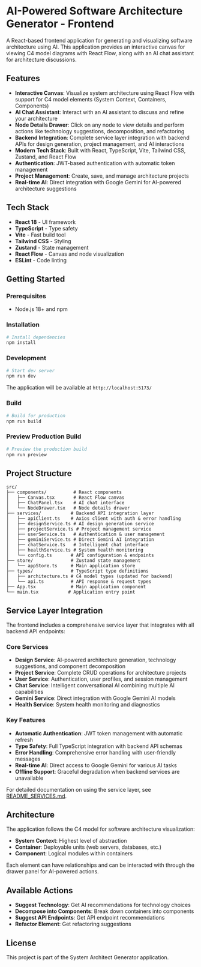 # AI-Powered Software Architecture Generator - Frontend

A React-based frontend application for generating and visualizing software architecture using AI. This application provides an interactive canvas for viewing C4 model diagrams with React Flow, along with an AI chat assistant for architecture discussions.

## Features

- **Interactive Canvas**: Visualize system architecture using React Flow with support for C4 model elements (System Context, Containers, Components)
- **AI Chat Assistant**: Interact with an AI assistant to discuss and refine your architecture
- **Node Details Drawer**: Click on any node to view details and perform actions like technology suggestions, decomposition, and refactoring
- **Backend Integration**: Complete service layer integration with backend APIs for design generation, project management, and AI interactions
- **Modern Tech Stack**: Built with React, TypeScript, Vite, Tailwind CSS, Zustand, and React Flow
- **Authentication**: JWT-based authentication with automatic token management
- **Project Management**: Create, save, and manage architecture projects
- **Real-time AI**: Direct integration with Google Gemini for AI-powered architecture suggestions

## Tech Stack

- **React 18** - UI framework
- **TypeScript** - Type safety
- **Vite** - Fast build tool
- **Tailwind CSS** - Styling
- **Zustand** - State management
- **React Flow** - Canvas and node visualization
- **ESLint** - Code linting

## Getting Started

### Prerequisites

- Node.js 18+ and npm

### Installation

```bash
# Install dependencies
npm install
```

### Development

```bash
# Start dev server
npm run dev
```

The application will be available at `http://localhost:5173/`

### Build

```bash
# Build for production
npm run build
```

### Preview Production Build

```bash
# Preview the production build
npm run preview
```

## Project Structure

```
src/
├── components/          # React components
│   ├── Canvas.tsx       # React Flow canvas
│   ├── ChatPanel.tsx    # AI chat interface
│   └── NodeDrawer.tsx   # Node details drawer
├── services/           # Backend API integration layer
│   ├── apiClient.ts    # Axios client with auth & error handling
│   ├── designService.ts # AI design generation service
│   ├── projectService.ts # Project management service
│   ├── userService.ts   # Authentication & user management
│   ├── geminiService.ts # Direct Gemini AI integration
│   ├── chatService.ts   # Intelligent chat interface
│   ├── healthService.ts # System health monitoring
│   └── config.ts       # API configuration & endpoints
├── store/              # Zustand state management
│   └── appStore.ts     # Main application store
├── types/              # TypeScript type definitions
│   ├── architecture.ts # C4 model types (updated for backend)
│   └── api.ts          # API response & request types
├── App.tsx             # Main application component
└── main.tsx           # Application entry point
```

## Service Layer Integration

The frontend includes a comprehensive service layer that integrates with all backend API endpoints:

### Core Services
- **Design Service**: AI-powered architecture generation, technology suggestions, and component decomposition
- **Project Service**: Complete CRUD operations for architecture projects
- **User Service**: Authentication, user profiles, and session management
- **Chat Service**: Intelligent conversational AI combining multiple AI capabilities
- **Gemini Service**: Direct integration with Google Gemini AI models
- **Health Service**: System health monitoring and diagnostics

### Key Features
- **Automatic Authentication**: JWT token management with automatic refresh
- **Type Safety**: Full TypeScript integration with backend API schemas
- **Error Handling**: Comprehensive error handling with user-friendly messages
- **Real-time AI**: Direct access to Google Gemini for various AI tasks
- **Offline Support**: Graceful degradation when backend services are unavailable

For detailed documentation on using the service layer, see [README_SERVICES.md](./README_SERVICES.md).

## Architecture

The application follows the C4 model for software architecture visualization:

- **System Context**: Highest level of abstraction
- **Container**: Deployable units (web servers, databases, etc.)
- **Component**: Logical modules within containers

Each element can have relationships and can be interacted with through the drawer panel for AI-powered actions.

## Available Actions

- **Suggest Technology**: Get AI recommendations for technology choices
- **Decompose into Components**: Break down containers into components
- **Suggest API Endpoints**: Get API endpoint recommendations
- **Refactor Element**: Get refactoring suggestions

## License

This project is part of the System Architect Generator application.

